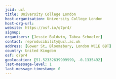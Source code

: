 ```yaml
---
jcid: ucl
title: University College London
host-organisation: University College London
host-org-url: 
website: https://osf.io/q7pr4/
signup:
organisers: [Jessie Baldwin, Tabea Schoeler]
contact: reproducibility@ucl.ac.uk
address: [Gower St, Bloomsbury, London WC1E 6BT]
country: United Kingdom
osf: q7pr4
geolocation: [51.52332639999999, -0.1335492]
last-message-level: 1
last-message-timestamp: 0
---
```

